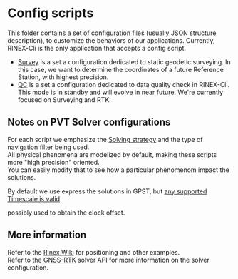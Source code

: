 Config scripts
==============

This folder contains a set of configuration files (usually JSON structure description),
to customize the behaviors of our applications. Currently, RINEX-Cli is the only application
that accepts a config script.

- [Survey](./survey) is a set a configuration dedicated to static geodetic surveying.
In this case, we want to determine the coordinates of a future Reference Station,
with highest precision.
- [QC](./qc) is a set a configuration dedicated to data quality check in RINEX-Cli.
This mode is in standby and will evolve in near future. We're currently focused on Surveying and RTK.

## Notes on PVT Solver configurations

For each script we emphasize the [Solving strategy]() and the type of navigation filter being used.   
All physical phenomena are modelized by default, making these scripts more "high precision" oriented.  
You can easily modify that to see how a particular phenomenom impact the solutions.

By default we use express the solutions in GPST, but [any supported Timescale is valid]().  

possibly used to obtain the clock offset.

## More information

Refer to the [Rinex Wiki]() for positioning and other examples.  
Refer to the [GNSS-RTK]() solver API for more information on the solver configuration. 
